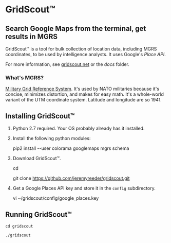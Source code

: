 # GridScout™


## Search Google Maps from the terminal, get results in MGRS

GridScout™ is a tool for bulk collection of location data, including MGRS
coordinates, to be used by intelligence analysts. It uses Google's _Place API_.

For more information, see [gridscout.net](http://www.gridscout.net) or the
_docs_ folder.


### What's MGRS?

[Military Grid Reference
System](https://en.wikipedia.org/wiki/Military_Grid_Reference_System). It's
used by NATO militaries because it's concise, minimizes distortion, and makes
for easy math. It's a whole-world variant of the UTM coordinate system.
Latitude and longitude are so 1941.


## Installing GridScout™

1. Python 2.7 required. Your OS probably already has it installed.

2. Install the following python modules:

    pip2 install --user colorama googlemaps mgrs schema

3. Download GridScout™.

    cd

    git clone https://github.com/jeremyreeder/gridscout.git

3. Get a Google Places API key and store it in the `config` subdirectory.

    vi ~/gridscout/config/google_places.key


## Running GridScout™

    cd gridscout

    ./gridscout

